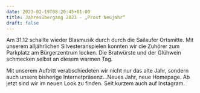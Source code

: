 ```yaml
---
date: 2023-02-19T08:20:45+01:00
title: Jahresübergang 2023 - „Prost Neujahr“
draft: false
---
```


Am 31.12 schallte wieder Blasmusik durch durch die Sailaufer Ortsmitte. Mit unserem alljährlichen Silvesteranspielen konnten wir die Zuhörer zum Parkplatz am Bürgerzentrum locken. Die Bratwürste und der Glühwein schmecken selbst an diesem warmen Tag. 

Mit unserem Auftritt verabschiedeten wir nicht nur das alte Jahr, sondern auch unsere bisherige Internetpräsenz…Neues Jahr, neue Homepage. Ab jetzt sind wir im neuen Look zu finden. Seit kurzem auch auf Instagram.